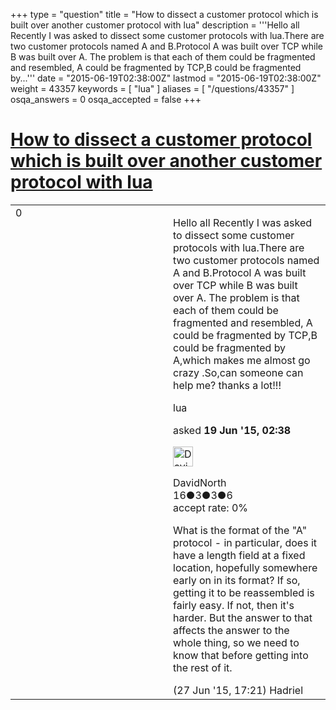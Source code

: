 +++
type = "question"
title = "How to dissect a customer protocol which is built over another customer protocol with lua"
description = '''Hello all  Recently I was asked to dissect some customer protocols with lua.There are two customer protocols named A and B.Protocol A was built over TCP while B was built over A. The problem is that each of them could be fragmented and resembled, A could be fragmented by TCP,B could be fragmented by...'''
date = "2015-06-19T02:38:00Z"
lastmod = "2015-06-19T02:38:00Z"
weight = 43357
keywords = [ "lua" ]
aliases = [ "/questions/43357" ]
osqa_answers = 0
osqa_accepted = false
+++

<div class="headNormal">

# [How to dissect a customer protocol which is built over another customer protocol with lua](/questions/43357/how-to-dissect-a-customer-protocol-which-is-built-over-another-customer-protocol-with-lua)

</div>

<div id="main-body">

<div id="askform">

<table id="question-table" style="width:100%;"><colgroup><col style="width: 50%" /><col style="width: 50%" /></colgroup><tbody><tr class="odd"><td style="width: 30px; vertical-align: top"><div class="vote-buttons"><div id="post-43357-score" class="post-score" title="current number of votes">0</div><div id="favorite-count" class="favorite-count"></div></div></td><td><div id="item-right"><div class="question-body"><p>Hello all Recently I was asked to dissect some customer protocols with lua.There are two customer protocols named A and B.Protocol A was built over TCP while B was built over A. The problem is that each of them could be fragmented and resembled, A could be fragmented by TCP,B could be fragmented by A,which makes me almost go crazy .So,can someone can help me? thanks a lot!!!</p></div><div id="question-tags" class="tags-container tags">lua</div><div id="question-controls" class="post-controls"></div><div class="post-update-info-container"><div class="post-update-info post-update-info-user"><p>asked <strong>19 Jun '15, 02:38</strong></p><img src="https://secure.gravatar.com/avatar/bac8cbee0f3a1748b25438dff604892a?s=32&amp;d=identicon&amp;r=g" class="gravatar" width="32" height="32" alt="DavidNorth&#39;s gravatar image" /><p>DavidNorth<br />
<span class="score" title="16 reputation points">16</span><span title="3 badges"><span class="badge1">●</span><span class="badgecount">3</span></span><span title="3 badges"><span class="silver">●</span><span class="badgecount">3</span></span><span title="6 badges"><span class="bronze">●</span><span class="badgecount">6</span></span><br />
<span class="accept_rate" title="Rate of the user&#39;s accepted answers">accept rate:</span> <span title="DavidNorth has no accepted answers">0%</span></p></div></div><div id="comments-container-43357" class="comments-container"><span id="43611"></span><div id="comment-43611" class="comment"><div id="post-43611-score" class="comment-score"></div><div class="comment-text"><p>What is the format of the "A" protocol - in particular, does it have a length field at a fixed location, hopefully somewhere early on in its format? If so, getting it to be reassembled is fairly easy. If not, then it's harder. But the answer to that affects the answer to the whole thing, so we need to know that before getting into the rest of it.</p></div><div id="comment-43611-info" class="comment-info"><span class="comment-age">(27 Jun '15, 17:21)</span> Hadriel</div></div></div><div id="comment-tools-43357" class="comment-tools"></div><div class="clear"></div><div id="comment-43357-form-container" class="comment-form-container"></div><div class="clear"></div></div></td></tr></tbody></table>

</div>

</div>

